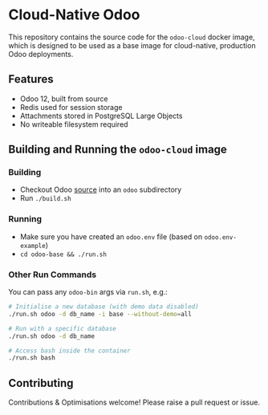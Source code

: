 # Cloud-Native Odoo

This repository contains the source code for the `odoo-cloud` docker image,
which is designed to be used as a base image for cloud-native, production Odoo
deployments.

## Features

* Odoo 12, built from source
* Redis used for session storage
* Attachments stored in PostgreSQL Large Objects
* No writeable filesystem required

## Building and Running the `odoo-cloud` image

### Building

* Checkout Odoo [source](https://github.com/odoo/odoo) into an `odoo` subdirectory
* Run `./build.sh`

### Running

* Make sure you have created an `odoo.env` file (based on `odoo.env-example`)
* `cd odoo-base && ./run.sh`

### Other Run Commands

You can pass any `odoo-bin` args via `run.sh`, e.g.:

```bash
# Initialise a new database (with demo data disabled)
./run.sh odoo -d db_name -i base --without-demo=all

# Run with a specific database
./run.sh odoo -d db_name

# Access bash inside the container
./run.sh bash
```

## Contributing

Contributions & Optimisations welcome! Please raise a pull request or issue.
